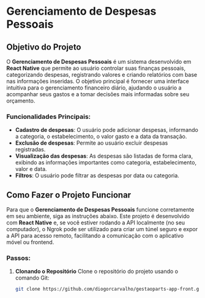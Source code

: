 # Gerenciamento de Despesas Pessoais

## Objetivo do Projeto

O **Gerenciamento de Despesas Pessoais** é um sistema desenvolvido em **React Native** que permite ao usuário controlar suas finanças pessoais, categorizando despesas, registrando valores e criando relatórios com base nas informações inseridas. O objetivo principal é fornecer uma interface intuitiva para o gerenciamento financeiro diário, ajudando o usuário a acompanhar seus gastos e a tomar decisões mais informadas sobre seu orçamento.

### Funcionalidades Principais:
- **Cadastro de despesas**: O usuário pode adicionar despesas, informando a categoria, o estabelecimento, o valor gasto e a data da transação.
- **Exclusão de despesas**: Permite ao usuário excluir despesas registradas.
- **Visualização das despesas**: As despesas são listadas de forma clara, exibindo as informações importantes como categoria, estabelecimento, valor e data.
- **Filtros**: O usuário pode filtrar as despesas por data ou categoria.

## Como Fazer o Projeto Funcionar

Para que o **Gerenciamento de Despesas Pessoais** funcione corretamente em seu ambiente, siga as instruções abaixo. Este projeto é desenvolvido com **React Native** e, se você estiver rodando a API localmente (no seu computador), o Ngrok pode ser utilizado para criar um túnel seguro e expor a API para acesso remoto, facilitando a comunicação com o aplicativo móvel ou frontend.

### Passos:

1. **Clonando o Repositório**
   Clone o repositório do projeto usando o comando Git:

   ```bash
   git clone https://github.com/diogorcarvalho/gestaoparts-app-front.git

